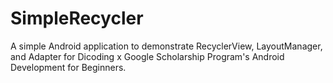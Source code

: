 ﻿# SimpleRecycler
A simple Android application to demonstrate RecyclerView, LayoutManager, and Adapter for Dicoding x Google Scholarship Program's Android Development for Beginners.
